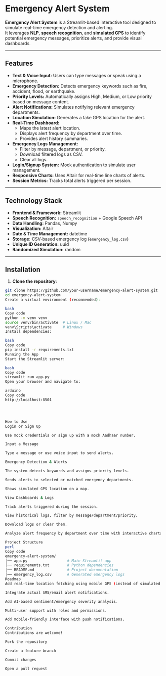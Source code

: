 # Emergency Alert System

**Emergency Alert System** is a Streamlit-based interactive tool designed to simulate real-time emergency detection and alerting.  
It leverages **NLP**, **speech recognition**, and **simulated GPS** to identify potential emergency messages, prioritize alerts, and provide visual dashboards.

---

## Features

- **Text & Voice Input:** Users can type messages or speak using a microphone.
- **Emergency Detection:** Detects emergency keywords such as fire, accident, flood, or earthquake.
- **Priority Levels:** Automatically assigns High, Medium, or Low priority based on message content.
- **Alert Notifications:** Simulates notifying relevant emergency departments.
- **Location Simulation:** Generates a fake GPS location for the alert.
- **Real-Time Dashboard:**
  - Maps the latest alert location.
  - Displays alert frequency by department over time.
  - Provides alert history summaries.
- **Emergency Logs Management:** 
  - Filter by message, department, or priority.
  - Download filtered logs as CSV.
  - Clear all logs.
- **Login/Signup System:** Mock authentication to simulate user management.
- **Responsive Charts:** Uses Altair for real-time line charts of alerts.
- **Session Metrics:** Tracks total alerts triggered per session.

---

## Technology Stack

- **Frontend & Framework:** Streamlit  
- **Speech Recognition:** `speech_recognition` + Google Speech API  
- **Data Handling:** Pandas, Numpy  
- **Visualization:** Altair  
- **Date & Time Management:** datetime  
- **Storage:** CSV-based emergency log (`emergency_log.csv`)  
- **Unique ID Generation:** uuid  
- **Randomized Simulation:** random

---


## Installation

1. **Clone the repository:**

```bash
git clone https://github.com/your-username/emergency-alert-system.git
cd emergency-alert-system
Create a virtual environment (recommended):

bash
Copy code
python -m venv venv
source venv/bin/activate  # Linux / Mac
venv\Scripts\activate     # Windows
Install dependencies:

bash
Copy code
pip install -r requirements.txt
Running the App
Start the Streamlit server:

bash
Copy code
streamlit run app.py
Open your browser and navigate to:

arduino
Copy code
http://localhost:8501




How to Use
Login or Sign Up

Use mock credentials or sign up with a mock Aadhaar number.

Input a Message

Type a message or use voice input to send alerts.

Emergency Detection & Alerts

The system detects keywords and assigns priority levels.

Sends alerts to selected or matched emergency departments.

Shows simulated GPS location on a map.

View Dashboards & Logs

Track alerts triggered during the session.

View historical logs, filter by message/department/priority.

Download logs or clear them.

Analyze alert frequency by department over time with interactive charts.

Project Structure
perl
Copy code
emergency-alert-system/
│── app.py                  # Main Streamlit app
│── requirements.txt        # Python dependencies
│── README.md               # Project documentation
│── emergency_log.csv       # Generated emergency logs
Roadmap
Add real-time location fetching using mobile GPS (instead of simulated coordinates).

Integrate actual SMS/email alert notifications.

Add AI-based sentiment/emergency severity analysis.

Multi-user support with roles and permissions.

Add mobile-friendly interface with push notifications.

Contribution
Contributions are welcome!

Fork the repository

Create a feature branch

Commit changes

Open a pull request
